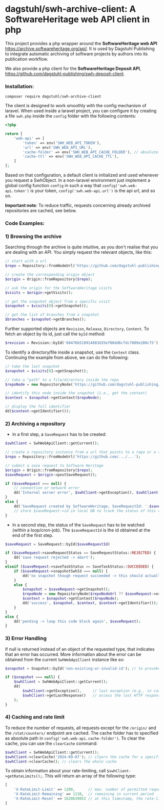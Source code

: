 # dagstuhl/swh-archive-client: A SoftwareHeritage web API client in php

This project provides a php wrapper around the **SoftwareHeritage web API** https://archive.softwareheritage.org/api/.
It is used by Dagstuhl Publishing to integrate automatic archiving of software projects by authors into its publication workflow.

We also provide a php client for the **SoftwareHeritage Deposit API**, https://github.com/dagstuhl-publishing/swh-deposit-client.  


### Installation:
```shell
composer require dagstuhl/swh-archive-client
```
The client is designed to work smoothly with the config mechanism of laravel. When used inside a laravel project,
you can configure it by creating a file `swh.php` inside the `config` folder with the following contents:
```php
<?php

return [
    'web-api' => [
        'token' => env('SWH_WEB_API_TOKEN'),
        'url' => env('SWH_WEB_API_URL'),
        'cache-folder' => env('SWH_WEB_API_CACHE_FOLDER'), // absolute path to cache folder
        'cache-ttl' => env('SWH_WEB_API_CACHE_TTL'),
    ]
];
```
Based on that configuration, a default client is initialized and used whenever you request a SwhObject.
In a non-laravel environment just implement a global config function `config` in such a way that
`config('swh.web-api.token')` is your token, `config('swh.web-api.url')` is the api url, and so on. 

**Important note**: To reduce traffic, requests concerning already archived repositories are cached, see below.


### Code Examples:

### 1) Browsing the archive

Searching through the archive is quite intuitive, as you don't realise that you are dealing with an API.
You simply request the relevant objects, like this:

```php
// start with a url
$repo = Repository::fromNodeUrl('https://github.com/dagstuhl-publishing/styles');

// create the corresponding origin object
$origin = Origin::fromRepository($repo);

// ask the origin for the SoftwareHeritage visits
$visits = $origin->getVisits();

// get the snapshot object from a specific visit 
$snapshot = $visits[0]->getSnapshot();

// get the list of branches from a snapshot
$branches = $snapshot->getBranches();
```
Further supported objects are `Revision`, `Release`, `Directory`, `Content`.
To fetch an object by its id, just call the `byId` method:
```php
$revision = Revision::byId('60476b518914683d35ef08dd6cfdc7809e280c75');
```
To identify a directory/file inside a snapshot, use the `Context` class. Continuing the example from above, we can do the following:
```php
// take the last snapshot
$snapshot = $visits[0]->getSnapshot();

// take a "path" to a file/directory inside the repo
$repoNode = new RepositoryNode('https://github.com/dagstuhl-publishing/styles/blob/master/LIPIcs/authors/lipics-v2021.cls');

// identify this node inside the snapshot (i.e., get the context) 
$context = $snapshot->getContext($repoNode);

// display the full identifier
dd($context->getIdentifier());
```

### 2) Archiving a repository

* In a first step, a `SaveRequest` has to be created:

```php
$swhClient = SwhWebApiClient::getCurrent();

// create a repository instance from a url that points to a repo or a specific file/directory inside the repo
$repo = Repository::fromNodeUrl('https://github.com/.../...');

// submit a save request to Software Heritage 
$origin = Origin::fromRepository($repo);
$saveRequest = $origin->postSaveRequest();

if ($saveRequest === null) {
    // connection or network error
    dd('Internal server error', $swhClient->getException(), $swhClient->getLastResponse());
}
else {
    dd('SaveRequest created by SoftwareHeritage, SaveRequestId: '.$saveRequest->id);
    // store $saveRequest->id in local DB to track the status of this request
}
```
* In a second step, the status of the `SaveRequest` has to be watched (within a loop/cron-job). The `$saveRequestId` is the id obtained at the end of the first step.

```php
$saveRequest = SaveRequest::byId($saveRequestId)

if ($saveRequest->saveRequestStatus == SaveRequestStatus::REJECTED) {
    dd('save request rejected -> abort');
}
elseif ($saveRequest->saveTaskStatus == SaveTaskStatus::SUCCEEDED) {
    if ($saveRequest->snapshotSwhId === null) {
        dd('no snapshot though request succeeded -> this should actually not happen');
    }
    else {
        $snapshot = $saveRequest->getSnapshot();
        $repoNode = new RepositoryNode($repoNodeUrl ?? $saveRequest->originUrl);
        $context = $snapshot->getContext($repoNode);
        dd('success', $snapshot, $context, $context->getIdentifier());
    }
}
else {
    dd('pending -> loop this code block again', $saveRequest);
}
```

### 3) Error Handling
If null is returned instead of an object of the requested type, that indicates that an error has occurred.
More information about the error can be obtained from the current `SwhWebApiClient` instance like so:
```php
$snapshot = Snapshot::byId('non-existing-or-invalid-id'); // to provoke an error 

if ($snapshot === null) {
    $swhClient = SwhWebApiClient::getCurrent();
    dd(
        $swhClient->getException(),     // last exception (e.g., in case of a network issue)
        $swhClient->getLastResponse()   // access the last HTTP response (incl. status code, headers) for debugging purposes 
    );
}
```

### 4) Caching and rate limit
To reduce the number of requests, all requests except for the `/origin/` and the `/stat/counters/` endpoint are cached.
The cache folder has to specified as absolute path in `config('swh.web-api.cache-folder')`.
To clear the cache, you can use the `clearCache` command: 
```php
$swhClient = SwhWebApiClient::getCurrent();
$swhClient->clearCache('2024-09-07'); // clears the cache for a specific date
$swhClient->clearCache(); // clears the whole cache
```
To obtain information about your rate-limiting, call
`$swhClient->getRateLimits();`. This will return an array of the following type:
```php
[
    'X-RateLimit-Limit' => 1200,      // max. number of permitted requests per hour
    'X-RateLimit-Remaining' => 1138,  // remaining in current period
    'X-RateLimit-Reset' => 1620639052 // at this timestamp, the rate-limit will be refreshed
]
```

 
